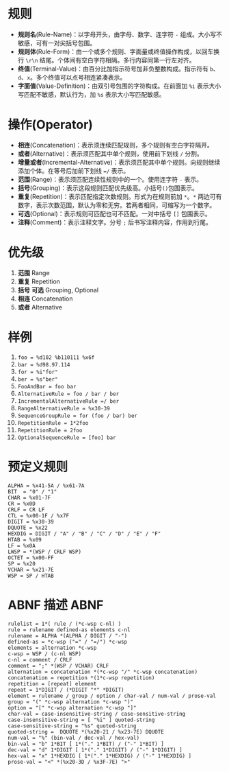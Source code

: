 # 规则

- **规则名**(Rule-Name)：以字母开头，由字母、数字、连字符 `-` 组成。大小写不敏感，可有一对尖括号包围。
- **规则体**(Rule-Form)：由一个或多个规则、字面量或终值操作构成，以回车换行 `\r\n` 结尾。个体间有空白字符相隔。多行内容同第一行左对齐。
- **终值**(Terminal-Value)：由百分比加指示符号加非负整数构成。指示符有 `b`、`d`、`x`。多个终值可以点号相连紧凑表示。
- **字面值**(Value-Definition)：由双引号包围的字符构成。在前面加 `%i` 表示大小写匹配不敏感，默认行为，加 `%s` 表示大小写匹配敏感。

# 操作(Operator)

- **相连**(Concatenation)：表示须连续匹配规则，多个规则有空白字符隔开。
- **或者**(Alternative)：表示须匹配其中单个规则，使用前下划线 `/` 分割。
- **增量或者**(Incremental-Alternative)：表示须匹配其中单个规则。向规则继续添加个体。在等号后加前下划线 `=/` 表示。
- **范围**(Range)：表示须匹配连续性规则中的一个。使用连字符 `-` 表示。
- **括号**(Grouping)：表示这段规则匹配优先级高。小括号`()`包围表示。
- **重复**(Repetition)：表示匹配指定次数规则。形式为在规则前加 `*`。`*` 两边可有数字，表示次数范围，默认为零和无穷。若两者相同，可缩写为一个数字。
- **可选**(Optional)：表示规则可匹配也可不匹配。一对中括号 `[]` 包围表示。
- **注释**(Comment)：表示注释文字。分号 `;` 后书写注释内容，作用到行尾。

# 优先级

1. **范围** Range
1. **重复** Repetition
1. **括号** **可选** Grouping, Optional
1. **相连** Concatenation
1. **或者** Alternative

# 样例

1. `foo = %d102 %b110111 %x6f`
1. `bar = %d98.97.114`
1. `for = %i"for"`
1. `ber = %s"ber"`
1. `FooAndBar = foo bar`
1. `AlternativeRule = foo / bar / ber`
1. `IncrementalAlternativeRule =/ ber`
1. `RangeAlternativeRule = %x30-39`
1. `SequenceGroupRule = for (foo / bar) ber`
1. `RepetitionRule = 1*2foo`
1. `RepetitionRule = 2foo`
1. `OptionalSequenceRule = [foo] bar`

# 预定义规则

```abnf
ALPHA = %x41-5A / %x61-7A
BIT  = "0" / "1"
CHAR = %x01-7F
CR = %x0D
CRLF = CR LF
CTL = %x00-1F / %x7F
DIGIT = %x30-39
DQUOTE = %x22
HEXDIG = DIGIT / "A" / "B" / "C" / "D" / "E" / "F"
HTAB = %x09
LF = %x0A
LWSP = *(WSP / CRLF WSP)
OCTET = %x00-FF
SP = %x20
VCHAR = %x21-7E
WSP = SP / HTAB
```

# ABNF 描述 ABNF

```abnf
rulelist = 1*( rule / (*c-wsp c-nl) )
rule = rulename defined-as elements c-nl
rulename = ALPHA *(ALPHA / DIGIT / "-")
defined-as = *c-wsp ("=" / "=/") *c-wsp
elements = alternation *c-wsp
c-wsp = WSP / (c-nl WSP)
c-nl = comment / CRLF
comment = ";" *(WSP / VCHAR) CRLF
alternation = concatenation *(*c-wsp "/" *c-wsp concatenation)
concatenation = repetition *(1*c-wsp repetition)
repetition = [repeat] element
repeat = 1*DIGIT / (*DIGIT "*" *DIGIT)
element = rulename / group / option / char-val / num-val / prose-val
group = "(" *c-wsp alternation *c-wsp ")"
option = "[" *c-wsp alternation *c-wsp "]"
char-val = case-insensitive-string / case-sensitive-string
case-insensitive-string = [ "%i" ] quoted-string
case-sensitive-string = "%s" quoted-string
quoted-string =  DQUOTE *(%x20-21 / %x23-7E) DQUOTE
num-val = "%" (bin-val / dec-val / hex-val)
bin-val = "b" 1*BIT [ 1*("." 1*BIT) / ("-" 1*BIT) ]
dec-val = "d" 1*DIGIT [ 1*("." 1*DIGIT) / ("-" 1*DIGIT) ]
hex-val = "x" 1*HEXDIG [ 1*("." 1*HEXDIG) / ("-" 1*HEXDIG) ]
prose-val = "<" *(%x20-3D / %x3F-7E) ">"
```
